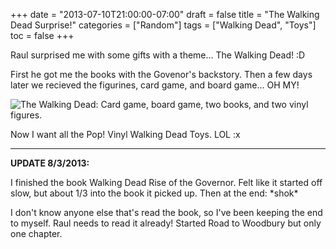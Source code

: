 +++
date = "2013-07-10T21:00:00-07:00"
draft = false
title = "The Walking Dead Surprise!"
categories = ["Random"]
tags = ["Walking Dead", "Toys"]
toc = false
+++


<p>Raul surprised me with some gifts with a theme... The Walking Dead! :D</p>    
<p>First he got me the books with the Govenor's backstory. Then a few days later we recieved the figurines, card game, and board game... OH MY!</p>    
<p><img alt="The Walking Dead: Card game, board game, two books, and two vinyl figures." src="http://cdn.smylee.com/images/2013/07/2013-07-09_17-35-38_476_zps46c7a255.jpg" title="The Walking Dead Goodies! Love love love!" /></p>    
<p>Now I want all the Pop! Vinyl Walking Dead Toys. LOL :x</p>    <hr />  
<p><strong>UPDATE 8/3/2013:</strong></p>    
<p>I finished the book&nbsp;Walking Dead Rise of the Governor. Felt like it started off slow, but about 1/3 into the book it picked up. Then at the end:&nbsp;*shok*</p>    
<p>I don't know anyone else that's read the book, so I've been keeping the end to myself. Raul needs to read it already! Started Road to Woodbury but only one chapter.</p>  